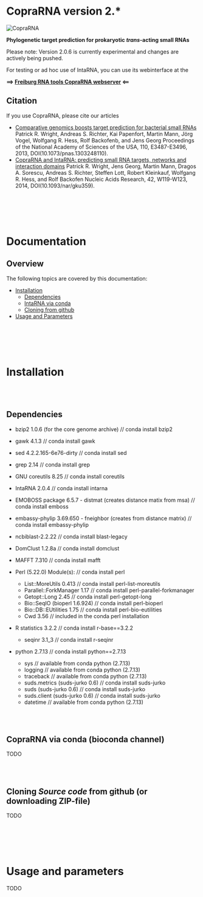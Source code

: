 # CopraRNA version 2.*
![CopraRNA](https://raw.githubusercontent.com/PatrickRWright/CopraRNA/master/copra_sRNA.jpg "CopraRNA")

**Phylogenetic target prediction for prokaryotic *trans*-acting small RNAs**

Please note: Version 2.0.6 is currently experimental and changes are actively being pushed.

For testing or ad hoc use of IntaRNA, you can use its webinterface at the

**==> [Freiburg RNA tools CopraRNA webserver](http://rna.informatik.uni-freiburg.de/CopraRNA/) <==**

## Citation
If you use CopraRNA, please cite our articles
- [Comparative genomics boosts target prediction for bacterial small RNAs](http://dx.doi.org/10.1073/pnas.1303248110)
  Patrick R. Wright, Andreas S. Richter, Kai Papenfort, Martin Mann, Jörg Vogel, Wolfgang R. Hess, Rolf Backofenb, and Jens Georg
  Proceedings of the National Academy of Sciences of the USA, 110, E3487-E3496, 2013, DOI(10.1073/pnas.1303248110).
- [CopraRNA and IntaRNA: predicting small RNA targets, networks and interaction domains](http://dx.doi.org/10.1093/nar/gku359)
  Patrick R. Wright, Jens Georg, Martin Mann, Dragos A. Sorescu, Andreas S. Richter, Steffen Lott, Robert Kleinkauf, Wolfgang R. Hess, and Rolf Backofen
  Nucleic Acids Research, 42, W119-W123, 2014, DOI(10.1093/nar/gku359).

<br /><br /><br /><br />
<a name="doc" />
# Documentation

## Overview

The following topics are covered by this documentation:

- [Installation](#install)
  - [Dependencies](#deps)
  - [IntaRNA via conda](#instconda)
  - [Cloning from github](#instgithub)
- [Usage and Parameters](#usage)

<br /><br /><br /><br />
<a name="install" />
# Installation


<br /><br />
<a name="deps" />
## Dependencies

- bzip2 1.0.6 (for the core genome archive)                            // conda install bzip2
- gawk 4.1.3                                                           // conda install gawk
- sed 4.2.2.165-6e76-dirty                                             // conda install sed
- grep 2.14                                                            // conda install grep
- GNU coreutils 8.25                                                   // conda install coreutils 
- IntaRNA 2.0.4                                                        // conda install intarna
- EMOBOSS package 6.5.7 - distmat (creates distance matix from msa)    // conda install emboss
- embassy-phylip 3.69.650 - fneighbor (creates from distance matrix)   // conda install embassy-phylip
- ncbiblast-2.2.22                                                     // conda install blast-legacy
- DomClust 1.2.8a                                                      // conda install domclust
- MAFFT 7.310                                                          // conda install mafft

- Perl (5.22.0) Module(s):                                             // conda install perl

    - List::MoreUtils 0.413                                                // conda install perl-list-moreutils
    - Parallel::ForkManager 1.17                                           // conda install perl-parallel-forkmanager
    - Getopt::Long 2.45                                                    // conda install perl-getopt-long
    - Bio::SeqIO (bioperl 1.6.924)                                         // conda install perl-bioperl
    - Bio::DB::EUtilities 1.75                                             // conda install perl-bio-eutilities
    - Cwd 3.56                                                             // included in the conda perl installation       

- R statistics 3.2.2                                                   // conda install r-base==3.2.2

    - seqinr 3.1\_3                                                       // conda install r-seqinr 

- python 2.7.13                                                        // conda install python==2.7.13

    - sys                                                                  // available from conda python (2.7.13)
    - logging                                                              // available from conda python (2.7.13)
    - traceback                                                            // available from conda python (2.7.13) 
    - suds.metrics (suds-jurko 0.6)                                        // conda install suds-jurko
    - suds         (suds-jurko 0.6)                                        // conda install suds-jurko
    - suds.client  (suds-jurko 0.6)                                        // conda install suds-jurko
    - datetime                                                             // available from conda python (2.7.13)

<br /><br />
<a name="instconda" />
## CopraRNA via conda (bioconda channel)

TODO

<br /><br />
<a name="instgithub" />
## Cloning *Source code* from github (or downloading ZIP-file)

TODO

<br /><br /><br /><br />
<a name="usage" />
# Usage and parameters

TODO


